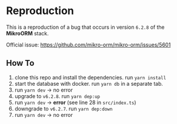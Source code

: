 # Reproduction

This is a reproduction of a bug that occurs in version `6.2.8` of the **MikroORM** stack.

Official issue: https://github.com/mikro-orm/mikro-orm/issues/5601

## How To

1. clone this repo and install the dependencies. run `yarn install`
2. start the database with docker. run `yarn db` in a separate tab.
3. run `yarn dev` -> no error
4. upgrade to `v6.2.8`. run `yarn dep:up`
5. run `yarn dev` -> **error** (see line 28 in `src/index.ts`)
6. downgrade to `v6.2.7`. run `yarn dep:down`
7. run `yarn dev` -> no error
